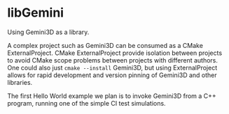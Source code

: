 # libGemini

Using Gemini3D as a library.

A complex project such as Gemini3D can be consumed as a CMake ExternalProject.
CMake ExternalProject provide isolation between projects to avoid CMake scope problems between projects with different authors.
One could also just `cmake --install` Gemini3D, but using ExternalProject allows for rapid development and version pinning of Gemini3D and other libraries.

The first Hello World example we plan is to invoke Gemini3D from a C++ program, running one of the simple CI test simulations.
